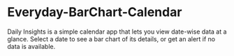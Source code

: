 # Everyday-BarChart-Calendar
Daily Insights is a simple calendar app that lets you view date-wise data at a glance. Select a date to see a bar chart of its details, or get an alert if no data is available.
